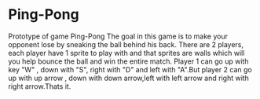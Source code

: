 # Ping-Pong
Prototype of game Ping-Pong
The goal in this game is to make your opponent lose by sneaking the ball behind his back. There are 2 players, each player have 1 sprite to play with and that sprites are walls which will you help bounce the ball and win the entire match. Player 1 can go up with key "W" , down with "S", right with "D" and left with "A".But player 2 can go up with up arrow , down with down arrow,left with left arrow and right with right arrow.Thats it.
